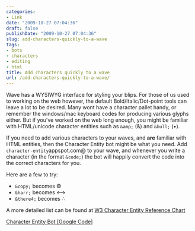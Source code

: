 ```yaml
---
categories:
- Link
date: "2009-10-27 07:04:36"
draft: false
publishDate: "2009-10-27 07:04:36"
slug: add-characters-quickly-to-a-wave
tags:
- bots
- characters
- editing
- html
title: Add characters quickly to a wave
url: /add-characters-quickly-to-a-wave/
---
```

Wave has a WYSIWYG interface for styling your blips. For those of us
used to working on the web however, the default Bold/Italic/Dot-point
tools can leave a lot to be desired. Many wont have a character pallet
handy, or remember the windows/mac keyboard codes for producing various
glyphs either. But if you’ve worked on the web long enough, you might be
familiar with HTML/unicode character entities such as `&amp;` (&) and
`&bull;` (•).

If you need to add various characters to your waves, and **are**
familiar with HTML entities, then the Character Entity bot might be what
you need. Add `character-entity`appspot.com@ to your wave, and whenever
you write a character (in the format `&code;`) the bot will happily
convert the code into the correct characters for you.

Here are a few to try:

-   `&copy;` becomes ©
-   `&harr;` becomes ⟷
-   `&there4;` becomes ∴

A more detailed list can be found at [W3 Character Entity Reference
Chart](https://dev.w3.org/html5/html-author/charref)

[Character Entity Bot \[Google
Code\]](http://wave-samples-gallery.appspot.com/about_app?app_id=58008)